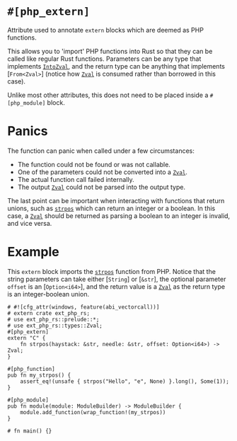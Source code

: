 # `#[php_extern]`

Attribute used to annotate `extern` blocks which are deemed as PHP
functions.

This allows you to 'import' PHP functions into Rust so that they can be
called like regular Rust functions. Parameters can be any type that
implements [`IntoZval`], and the return type can be anything that implements
[`From<Zval>`] (notice how [`Zval`] is consumed rather than borrowed in this
case).

Unlike most other attributes, this does not need to be placed inside a
`#[php_module]` block.

# Panics

The function can panic when called under a few circumstances:

* The function could not be found or was not callable.
* One of the parameters could not be converted into a [`Zval`].
* The actual function call failed internally.
* The output [`Zval`] could not be parsed into the output type.

The last point can be important when interacting with functions that return
unions, such as [`strpos`] which can return an integer or a boolean. In this
case, a [`Zval`] should be returned as parsing a boolean to an integer is
invalid, and vice versa.

# Example

This `extern` block imports the [`strpos`] function from PHP. Notice that
the string parameters can take either [`String`] or [`&str`], the optional
parameter `offset` is an [`Option<i64>`], and the return value is a [`Zval`]
as the return type is an integer-boolean union.

```rust,no_run
# #![cfg_attr(windows, feature(abi_vectorcall))]
# extern crate ext_php_rs;
# use ext_php_rs::prelude::*;
# use ext_php_rs::types::Zval;
#[php_extern]
extern "C" {
    fn strpos(haystack: &str, needle: &str, offset: Option<i64>) -> Zval;
}

#[php_function]
pub fn my_strpos() {
    assert_eq!(unsafe { strpos("Hello", "e", None) }.long(), Some(1));
}

#[php_module]
pub fn module(module: ModuleBuilder) -> ModuleBuilder {
    module.add_function(wrap_function!(my_strpos))
}

# fn main() {}
```

[`strpos`]: https://www.php.net/manual/en/function.strpos.php
[`IntoZval`]: crate::convert::IntoZval
[`Zval`]: crate::types::Zval
